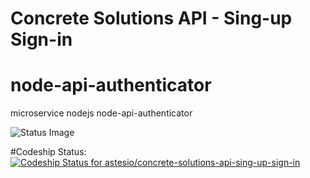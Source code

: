 Concrete Solutions API - Sing-up Sign-in
===================================================================

# node-api-authenticator
microservice nodejs node-api-authenticator

![Status Image](https://codeship.com/projects/c5862b10-7e10-0134-fbaf-42c59cf9d92c/status?branch=master)

#Codeship Status:
[ ![Codeship Status for astesio/concrete-solutions-api-sing-up-sign-in](https://codeship.com/projects/c5862b10-7e10-0134-fbaf-42c59cf9d92c/status?branch=master)](https://codeship.com/projects/181577)

